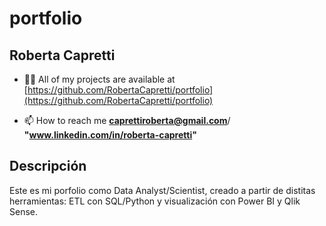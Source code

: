 # portfolio

## Roberta Capretti

- 👨‍💻 All of my projects are available at [https://github.com/RobertaCapretti/portfolio](https://github.com/RobertaCapretti/portfolio)

- 📫 How to reach me **caprettiroberta@gmail.com**/
                      **"www.linkedin.com/in/roberta-capretti"**

## Descripción

Este es mi porfolio como Data Analyst/Scientist, creado a partir de distitas herramientas: 
ETL con SQL/Python y visualización con Power BI y Qlik Sense.
